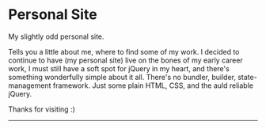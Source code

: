 # Personal Site

My slightly odd personal site.

Tells you a little about me, where to find some of my work. I decided to continue to have (my personal site) live on the bones of my early career work, I must still have a soft spot for jQuery in my heart, and there's something wonderfully simple about it all. There's no bundler, builder, state-management framework. Just some plain HTML, CSS, and the auld reliable jQuery.

Thanks for visiting :)

---


